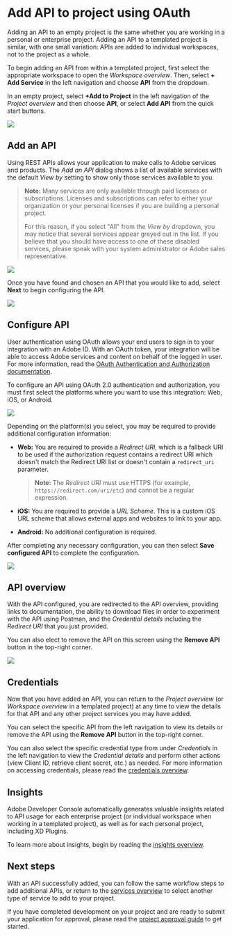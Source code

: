 # Add API to project using OAuth

Adding an API to an empty project is the same whether you are working in a personal or enterprise project. Adding an API to a templated project is similar, with one small variation: APIs are added to individual workspaces, not to the project as a whole.

To begin adding an API from within a templated project, first select the appropriate workspace to open the *Workspace overview*. Then, select **+ Add Service** in the left navigation and choose **API** from the dropdown. 

In an empty project, select **+Add to Project** in the left navigation of the *Project overview* and then choose **API**, or select **Add API** from the quick start buttons.

![](images/services-add-to-project.png)

## Add an API

Using REST APIs allows your application to make calls to Adobe services and products. The *Add an API* dialog shows a list of available services with the default *View by* setting to show only those services available to you.

> **Note:** Many services are only available through paid licenses or subscriptions. Licenses and subscriptions can refer to either your organization or your personal licenses if you are building a personal project. 
>
> For this reason, if you select "All" from the *View by* dropdown, you may notice that several services appear greyed out in the list. If you believe that you should have access to one of these disabled services, please speak with your system administrator or Adobe sales representative.

![](images/services-add-api.png)

Once you have found and chosen an API that you would like to add, select **Next** to begin configuring the API.

![](images/services-api-oauth-select.png)

## Configure API

User authentication using OAuth allows your end users to sign in to your integration with an Adobe ID. With an OAuth token, your integration will be able to access Adobe services and content on behalf of the logged in user. For more information, read the [OAuth Authentication and Authorization documentation](https://www.adobe.com/go/devs_oauth).

To configure an API using OAuth 2.0 authentication and authorization, you must first select the platforms where you want to use this integration: Web, iOS, or Android. 

![](images/services-api-oauth-configure.png)

Depending on the platform(s) you select, you may be required to provide additional configuration information:

* **Web:** You are required to provide a *Redirect URI*, which is a fallback URI to be used if the authorization request contains a redirect URI which doesn't match the Redirect URI list or doesn't contain a `redirect_uri` parameter.

  > **Note:** The *Redirect URI* must use HTTPS (for example, `https://redirect.com/uri/etc`) and cannot be a regular expression.

* **iOS:** You are required to provide a *URL Scheme*. This is a custom iOS URL scheme that allows external apps and websites to link to your app.

* **Android:** No additional configuration is required.

After completing any necessary configuration, you can then select **Save configured API** to complete the configuration.

![](images/services-api-oauth-web.png)

## API overview

With the API configured, you are redirected to the API overview, providing links to documentation, the ability to download files in order to experiment with the API using Postman, and the *Credential details* including the *Redirect URI* that you just provided.

You can also elect to remove the API on this screen using the **Remove API** button in the top-right corner.

![](images/services-api-oauth-added.png)

## Credentials

Now that you have added an API, you can return to the *Project overview* (or *Workspace overview* in a templated project) at any time to view the details for that API and any other project services you may have added. 

You can select the specific API from the left navigation to view its details or remove the API using the **Remove API** button in the top-right corner.

You can also select the specific credential type from under *Credentials* in the left navigation to view the *Credential details* and perform other actions (view Client ID, retrieve client secret, etc.) as needed. For more information on accessing credentials, please read the [credentials overview](credentials.md).

## Insights

Adobe Developer Console automatically generates valuable insights related to API usage for each enterprise project (or individual workspace when working in a templated project), as well as for each personal project, including XD Plugins.

To learn more about insights, begin by reading the [insights overview](insights.md).

## Next steps

With an API successfully added, you can follow the same workflow steps to add additional APIs, or return to the [services overview](services.md) to select another type of service to add to your project.

If you have completed development on your project and are ready to submit your application for approval, please read the [project approval guide](approval.md) to get started.



